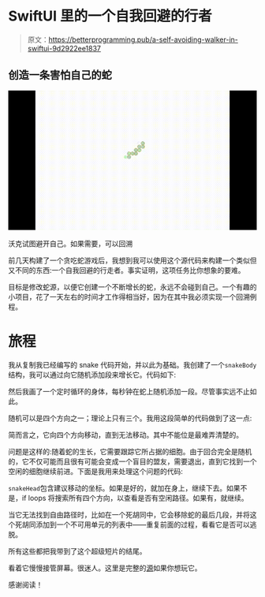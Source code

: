 # SwiftUI 里的一个自我回避的行者

> 原文：<https://betterprogramming.pub/a-self-avoiding-walker-in-swiftui-9d2922ee1837>

## 创造一条害怕自己的蛇

![](img/62a26ea9901a9935f17acb84a5a89f54.png)

沃克试图避开自己。如果需要，可以回溯

前几天构建了一个贪吃蛇游戏后，我想到我可以使用这个源代码来构建一个类似但又不同的东西:一个自我回避的行走者。事实证明，这项任务比你想象的要难。

目标是修改蛇源，以便它创建一个不断增长的蛇，永远不会碰到自己。一个有趣的小项目，花了一天左右的时间才工作得相当好，因为在其中我必须实现一个回溯例程。

# 旅程

我从复制我已经编写的 snake 代码开始，并以此为基础。我创建了一个`snakeBody`结构，我可以通过向它随机添加段来增长它。代码如下:

然后我画了一个定时循环的身体，每秒钟在蛇上随机添加一段。尽管事实远不止如此。

随机可以是四个方向之一；理论上只有三个。我用这段简单的代码做到了这一点:

简而言之，它向四个方向移动，直到无法移动。其中不能位是最难弄清楚的。

问题是这样的:随着蛇的生长，它需要跟踪它所占据的细胞。由于回合完全是随机的，它不仅可能而且很有可能会变成一个盲目的盟友，需要退出，直到它找到一个空闲的细胞继续前进。下面是我用来处理这个问题的代码:

`snakeHead`包含建议移动的坐标。如果是好的，就加在身上，继续下去。如果不是，if loops 将搜索所有四个方向，以查看是否有空闲路径。如果有，就继续。

当它无法找到自由路径时，比如在一个死胡同中，它会移除蛇的最后几段，并将这个死胡同添加到一个不可用单元的列表中——重复前面的过程，看看它是否可以逃脱。

所有这些都把我带到了这个超级短片的结尾。

看着它慢慢接管屏幕。很迷人。这里是完整的[源](https://gist.github.com/b294df5a1fdac8e62ed1f37aa972d20a.git)如果你想玩它。

感谢阅读！